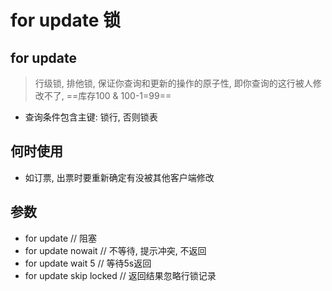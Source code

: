 # for update 锁

## for update

> 行级锁, 排他锁, 保证你查询和更新的操作的原子性, 即你查询的这行被人修改不了, ==库存100 & 100-1=99==

- 查询条件包含主键: 锁行, 否则锁表

## 何时使用

- 如订票, 出票时要重新确定有没被其他客户端修改

## 参数

- for update // 阻塞
- for update nowait // 不等待, 提示冲突, 不返回
- for update wait 5 // 等待5s返回
- for update skip locked // 返回结果忽略行锁记录